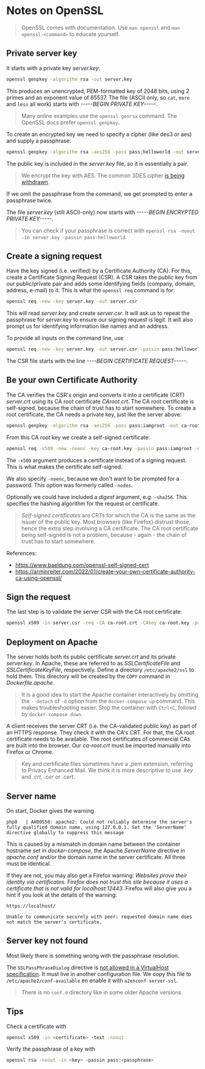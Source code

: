 # Notes on OpenSSL

> OpenSSL comes with documentation. Use `man openssl` and
`man openssl-<command>` to educate yourself.

## Private server key

It starts with a private key *server.key*:

```bash
openssl genpkey -algorithm rsa -out server.key
```

This produces an unencrypted, PEM-formatted key of 2048 bits,
using 2 primes and an exponent value of 65537.
The file (ASCII only, so `cat`, `more` and `less` all work)
starts with *-----BEGIN PRIVATE KEY-----*.

> Many online examples use the `openssl genrsa` command.
The OpenSSL docs prefer `openssl genpkey`.

To create an encrypted key we need to specify a cipher
(like des3 or aes) and supply a passphrase:

```bash
openssl genpkey -algorithm rsa -aes256 -pass pass:helloworld -out server.key
```

The public key is included in the *server.key* file, so it is essentially a pair.

> We encrypt the key with AES. The common 3DES cipher
[is being withdrawn](https://www.cryptomathic.com/news-events/blog/3des-is-officially-being-retired).

If we omit the passphrase from the command, we get prompted
to enter a passphrase twice.

The file *server.key* (still ASCII-only) now starts with
*-----BEGIN ENCRYPTED PRIVATE KEY-----*.

> You can check if your passphrase is correct with
`openssl rsa -noout -in server.key -passin pass:helloworld`.

## Create a signing request

Have the key signed (i.e. verified) by a Certificate Authority (CA).
For this, create a Certificate Signing Request (CSR).
A CSR takes the public key from our public/private pair and adds some identifying
fields (company, domain, address, e-mail) to it.
This is what the `openssl req` command is for:

```bash
openssl req -new -key server.key -out server.csr
```

This will read *server.key* and create *server.csr*.
It will ask us to repeat the passphrase for *server.key* to ensure
our signing request is legit.
It will also prompt us for identifying information like names and an address.

To provide all inputs on the command line, use

```bash
openssl req -new -key server.key -out server.csr -passin pass:helloworld -subj "/C=NL/ST=Limburg/L=Weert/O=example/OU=example/CN=example.com" -addext "subjectAltName=email:admin@example.com"
```

The CSR file starts with the line *----BEGIN CERTIFICATE REQUEST-----*.

## Be your own Certificate Authority

The CA verifies the CSR's origin and converts it into a certificate (CRT) *server.crt*
using its CA root certificate *CAroot.crt*.
The CA root certificate is self-signed, because the chain of trust has to start somewhere.
To create a root certificate, the CA needs a private key, just like the server above:

```bash
openssl genpkey -algorithm rsa -aes256 -pass pass:iamgroot -out ca-root.key
```

From this CA root key we create a self-signed certificate:

```bash
openssl req -x509 -new -noenc -key ca-root.key -passin pass:iamgroot -days 365 -out ca-root.crt -subj "/C=NL/ST=Limburg/L=Weert/O=CertOrg/OU=CertOrg/CN=CertOrg"
```

The `-x509` argument produces a certificate instead of a signing request.
This is what makes the certificate self-signed.

We also specify `-noenc`, because we don't want to be prompted for a password.
This option was formerly called `-nodes`.

Optionally we could have included a *digest* argument, e.g. `-sha256`.
This specifies the hashing algorithm for the request or certificate.

> *Self-signed certificates* are CRTs for which the CA is the same as the issuer of
  the public key.
  Most browsers (like Firefox) distrust those, hence the extra step
  involving a CA certificate.
  The CA root certificate being self-signed is not a problem, because - again -
  the chain of trust has to start somewhere.

References:

* <https://www.baeldung.com/openssl-self-signed-cert>
* <https://arminreiter.com/2022/01/create-your-own-certificate-authority-ca-using-openssl/>

## Sign the request

The last step is to validate the server CSR with the CA root certificate:

```bash
openssl x509 -in server.csr -req -CA ca-root.crt -CAkey ca-root.key -passin pass:iamgroot -out server.crt
```

## Deployment on Apache

The server holds both its public certificate *server.crt* and its private *server.key*.
In Apache, these are referred to as *SSLCertificateFile* and *SSLCertificateKeyFile*,
respectively.
Define a directory `/etc/apache2/ssl` to hold them.
This directory will be created by the `COPY` command in *Dockerfile.apache*.

> It is a good idea to start the Apache container interactively by
  omitting the `--detach` of `-d` option from the `docker-compose up` command.
  This makes troubleshooting easier.
  Stop the container with `Ctrl+C`, followd by `docker-compose down`.

A client receives the server CRT (i.e. the CA-validated public key)
as part of an HTTPS response. They check it with the CA's CRT.
For that, the CA root certificate needs to be available.
The root certificates of commercial CAs are built into the browser.
Our *ca-root.crt* must be imported manually into Firefox or Chrome.

> Key and certificate files sometimes have a *.pem* extension, referring to
  Privacy Enhanced Mail. We think it is more descriptive to use *.key* and
  *.crt*, *.cer* or *.cert*.

## Server name

On start, Docker gives the warning

```tty
php8   | AH00558: apache2: Could not reliably determine the server's fully qualified domain name, using 127.0.0.1. Set the 'ServerName' directive globally to suppress this message
```

This is caused by a mismatch in domain name between the container hostname
set in *docker-compose*, the Apache *ServerName* directive in *apache.conf*
and/or the domain name in the server certificate.
All three must be identical.

If they are not, you may also get a Firefox warning:
*Websites prove their identity via certificates.
Firefox does not trust this site because it uses a certificate that is not
valid for localhost:12443.*
Firefox will also give you a hint if you look at the details of the warning:

```text
https://localhost/

Unable to communicate securely with peer: requested domain name does not match the server’s certificate.
```

## Server key not found

Most likely there is something wrong with the passphrase resolution.

The `SSLPassPhraseDialog` directive is [not allowed in a VirtualHost specification](https://www.apachelounge.com/viewtopic.php?t=7981).
It must live in another configuration file.
We copy this file to `/etc/apache2/conf-available` en enable it with `a2enconf server-ssl`.

> There is no `conf.d` directory like in some older Apache versions.

## Tips

Check a certificate with

```bash
openssl x509 -in <certificate> -text -noout
```

Verify the passphrase of a key with

```bash
openssl rsa -noout -in <key> -passin pass:<passphrase>
```
